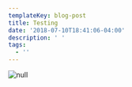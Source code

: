 ```yaml
---
templateKey: blog-post
title: Testing
date: '2018-07-10T18:41:06-04:00'
description: ' '
tags:
  - ''
---
```

![null](/img/za.jpg)
